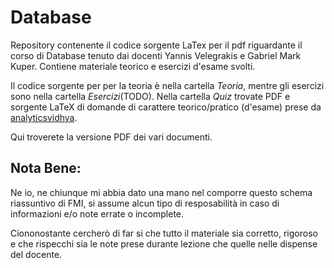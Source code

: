 # Database
Repository contenente il codice sorgente LaTex per il pdf riguardante il corso di Database tenuto dai docenti Yannis Velegrakis e Gabriel Mark Kuper.
Contiene materiale teorico e esercizi d'esame svolti.

Il codice sorgente per per la teoria è nella cartella _Teoria_, mentre gli esercizi sono nella cartella _Esercizi_(TODO).
Nella cartella _Quiz_ trovate PDF e sorgente LaTeX di domande di carattere teorico/pratico (d'esame) prese da [analyticsvidhya](https://www.analyticsvidhya.com/blog/2017/01/46-questions-on-sql-to-test-a-data-science-professional-skilltest-solution/).

Qui troverete la versione PDF dei vari documenti.

## Nota Bene:
Ne io, ne chiunque mi abbia dato una mano nel comporre questo schema riassuntivo di FMI, si assume alcun tipo di resposabilità in caso di informazioni e/o note errate o incomplete.

Ciononostante cercherò di far si che tutto il materiale sia corretto, rigoroso e che rispecchi sia le note prese durante lezione che quelle nelle dispense del docente.
